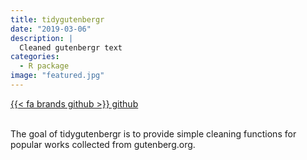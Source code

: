 ```yaml
---
title: tidygutenbergr
date: "2019-03-06"
description: |
  Cleaned gutenbergr text
categories:
  - R package
image: "featured.jpg"
---
```


<div class="project-buttons">
<a href="https://github.com/EmilHvitfeldt/tidygutenbergr">
  {{< fa brands github >}} github
</a>
</div>
<br>

The goal of tidygutenbergr is to provide simple cleaning functions for popular works collected from gutenberg.org.
